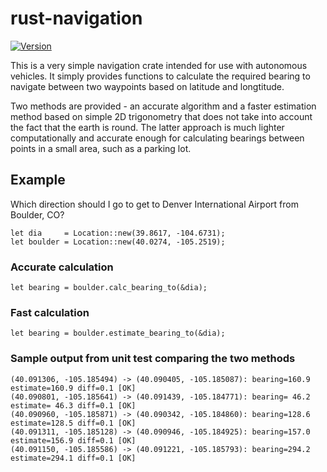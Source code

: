 # rust-navigation

[![Version](https://img.shields.io/crates/v/navigation.svg)](https://crates.io/crates/navigation)

This is a very simple navigation crate intended for use with autonomous vehicles. It simply provides functions to calculate the required bearing to navigate between two waypoints based on latitude and longtitude.

Two methods are provided - an accurate algorithm and a faster estimation method based on simple 2D trigonometry that does not take into account the fact that the earth is round. The latter approach is much lighter computationally and accurate enough for calculating bearings between points in a small area, such as a parking lot.

## Example

Which direction should I go to get to Denver International Airport from Boulder, CO?

```
let dia     = Location::new(39.8617, -104.6731);
let boulder = Location::new(40.0274, -105.2519);
```

### Accurate calculation

```
let bearing = boulder.calc_bearing_to(&dia);
```

### Fast calculation

```
let bearing = boulder.estimate_bearing_to(&dia);
```

### Sample output from unit test comparing the two methods

```
(40.091306, -105.185494) -> (40.090405, -105.185087): bearing=160.9 estimate=160.9 diff=0.1 [OK]
(40.090801, -105.185641) -> (40.091439, -105.184771): bearing= 46.2 estimate= 46.3 diff=0.1 [OK]
(40.090960, -105.185871) -> (40.090342, -105.184860): bearing=128.6 estimate=128.5 diff=0.1 [OK]
(40.091311, -105.185128) -> (40.090946, -105.184925): bearing=157.0 estimate=156.9 diff=0.1 [OK]
(40.091150, -105.185586) -> (40.091221, -105.185793): bearing=294.2 estimate=294.1 diff=0.1 [OK]
```
